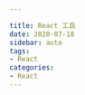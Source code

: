 ```yaml
---

title: React 工具
date: 2020-07-18
sidebar: auto
tags:
- React
categories:
- React
---
```

